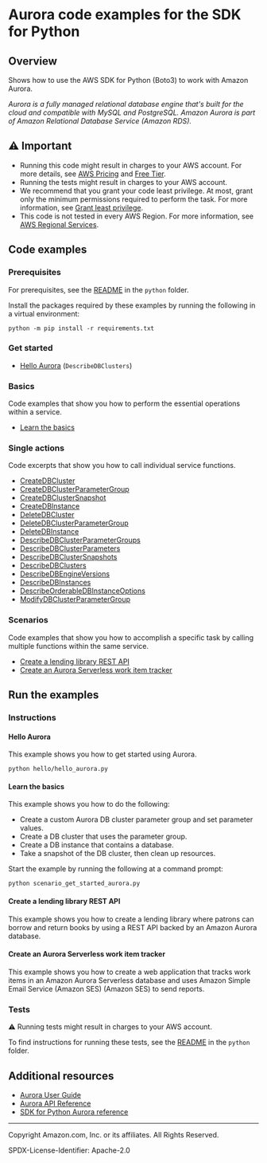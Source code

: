 # Aurora code examples for the SDK for Python

## Overview

Shows how to use the AWS SDK for Python (Boto3) to work with Amazon Aurora.

<!--custom.overview.start-->
<!--custom.overview.end-->

_Aurora is a fully managed relational database engine that's built for the cloud and compatible with MySQL and PostgreSQL. Amazon Aurora is part of Amazon Relational Database Service (Amazon RDS)._

## ⚠ Important

* Running this code might result in charges to your AWS account. For more details, see [AWS Pricing](https://aws.amazon.com/pricing/) and [Free Tier](https://aws.amazon.com/free/).
* Running the tests might result in charges to your AWS account.
* We recommend that you grant your code least privilege. At most, grant only the minimum permissions required to perform the task. For more information, see [Grant least privilege](https://docs.aws.amazon.com/IAM/latest/UserGuide/best-practices.html#grant-least-privilege).
* This code is not tested in every AWS Region. For more information, see [AWS Regional Services](https://aws.amazon.com/about-aws/global-infrastructure/regional-product-services).

<!--custom.important.start-->
<!--custom.important.end-->

## Code examples

### Prerequisites

For prerequisites, see the [README](../../README.md#Prerequisites) in the `python` folder.

Install the packages required by these examples by running the following in a virtual environment:

```
python -m pip install -r requirements.txt
```

<!--custom.prerequisites.start-->
<!--custom.prerequisites.end-->

### Get started

- [Hello Aurora](hello/hello_aurora.py#L4) (`DescribeDBClusters`)


### Basics

Code examples that show you how to perform the essential operations within a service.

- [Learn the basics](scenario_get_started_aurora.py)


### Single actions

Code excerpts that show you how to call individual service functions.

- [CreateDBCluster](aurora_wrapper.py#L220)
- [CreateDBClusterParameterGroup](aurora_wrapper.py#L68)
- [CreateDBClusterSnapshot](aurora_wrapper.py#L288)
- [CreateDBInstance](aurora_wrapper.py#L341)
- [DeleteDBCluster](aurora_wrapper.py#L270)
- [DeleteDBClusterParameterGroup](aurora_wrapper.py#L101)
- [DeleteDBInstance](aurora_wrapper.py#L469)
- [DescribeDBClusterParameterGroups](aurora_wrapper.py#L39)
- [DescribeDBClusterParameters](aurora_wrapper.py#L126)
- [DescribeDBClusterSnapshots](aurora_wrapper.py#L315)
- [DescribeDBClusters](aurora_wrapper.py#L191)
- [DescribeDBEngineVersions](aurora_wrapper.py#L378)
- [DescribeDBInstances](aurora_wrapper.py#L440)
- [DescribeOrderableDBInstanceOptions](aurora_wrapper.py#L409)
- [ModifyDBClusterParameterGroup](aurora_wrapper.py#L164)

### Scenarios

Code examples that show you how to accomplish a specific task by calling multiple
functions within the same service.

- [Create a lending library REST API](../../cross_service/aurora_rest_lending_library)
- [Create an Aurora Serverless work item tracker](../../cross_service/aurora_item_tracker)


<!--custom.examples.start-->
<!--custom.examples.end-->

## Run the examples

### Instructions


<!--custom.instructions.start-->
<!--custom.instructions.end-->

#### Hello Aurora

This example shows you how to get started using Aurora.

```
python hello/hello_aurora.py
```

#### Learn the basics

This example shows you how to do the following:

- Create a custom Aurora DB cluster parameter group and set parameter values.
- Create a DB cluster that uses the parameter group.
- Create a DB instance that contains a database.
- Take a snapshot of the DB cluster, then clean up resources.

<!--custom.basic_prereqs.aurora_Scenario_GetStartedClusters.start-->
<!--custom.basic_prereqs.aurora_Scenario_GetStartedClusters.end-->

Start the example by running the following at a command prompt:

```
python scenario_get_started_aurora.py
```


<!--custom.basics.aurora_Scenario_GetStartedClusters.start-->
<!--custom.basics.aurora_Scenario_GetStartedClusters.end-->


#### Create a lending library REST API

This example shows you how to create a lending library where patrons can borrow and return books by using a REST API backed by an Amazon Aurora database.


<!--custom.scenario_prereqs.cross_AuroraRestLendingLibrary.start-->
<!--custom.scenario_prereqs.cross_AuroraRestLendingLibrary.end-->


<!--custom.scenarios.cross_AuroraRestLendingLibrary.start-->
<!--custom.scenarios.cross_AuroraRestLendingLibrary.end-->

#### Create an Aurora Serverless work item tracker

This example shows you how to create a web application that tracks work items in an Amazon Aurora Serverless database and uses Amazon Simple Email Service (Amazon SES) (Amazon SES) to send reports.


<!--custom.scenario_prereqs.cross_RDSDataTracker.start-->
<!--custom.scenario_prereqs.cross_RDSDataTracker.end-->


<!--custom.scenarios.cross_RDSDataTracker.start-->
<!--custom.scenarios.cross_RDSDataTracker.end-->

### Tests

⚠ Running tests might result in charges to your AWS account.


To find instructions for running these tests, see the [README](../../README.md#Tests)
in the `python` folder.



<!--custom.tests.start-->
<!--custom.tests.end-->

## Additional resources

- [Aurora User Guide](https://docs.aws.amazon.com/AmazonRDS/latest/AuroraUserGuide/CHAP_AuroraOverview.html)
- [Aurora API Reference](https://docs.aws.amazon.com/AmazonRDS/latest/APIReference/Welcome.html)
- [SDK for Python Aurora reference](https://boto3.amazonaws.com/v1/documentation/api/latest/reference/services/rds.html)

<!--custom.resources.start-->
<!--custom.resources.end-->

---

Copyright Amazon.com, Inc. or its affiliates. All Rights Reserved.

SPDX-License-Identifier: Apache-2.0